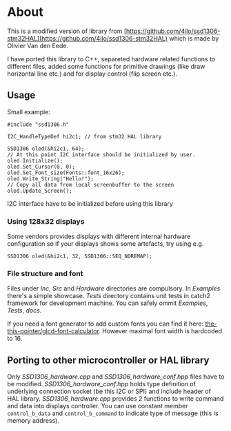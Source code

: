 # About 
This is a modified version of library from [https://github.com/4ilo/ssd1306-stm32HAL](https://github.com/4ilo/ssd1306-stm32HAL) which is made by Olivier Van den Eede.

I have ported this library to C++, separeted hardware related functions to different files, added some functions for primitive drawings (like draw horizontal line etc.) 
and for display control (flip screen etc.). 

## Usage

Small example:

```
#include "ssd1306.h"

I2C_HandleTypeDef hi2c1; // from stm32 HAL library

SSD1306 oled(&hi2c1, 64);
// At this point I2C interface should be initialized by user.
oled.Initialize();
oled.Set_Cursor(0, 0);
oled.Set_Font_size(Fonts::font_16x26);
oled.Write_String("Hello!");
// Copy all data from local screenbuffer to the screen
oled.Update_Screen();
```
I2C interface have to be initialized before using this library

### Using 128x32 displays

Some vendors provides displays with different internal hardware configuration so if your displays shows some artefacts, try using e.g.
```
SSD1306 oled(&hi2c1, 32, SSD1306::SEQ_NOREMAP);
```
### File structure and font

Files under *Inc*, *Src* and *Hardware* directories are compulsory. In *Examples* there's a simple showcase. *Tests* directory contains unit tests in catch2 framework for development machine. 
You can safely ommit *Examples*, *Tests*, *docs*.

If you need a font generator to add custom fonts you can find it here: [the-this-pointer/glcd-font-calculator](https://github.com/the-this-pointer/glcd-font-calculator).
However maximal font width is hardcoded to 16.

## Porting to other microcontroller or HAL library

Only *SSD1306_hardware.cpp* and *SSD1306_hardware_conf.hpp* files have to be modified. 
*SSD1306_hardware_conf.hpp* holds type definition of underlying connection socket (be this I2C or SPI) and include header of HAL library.
*SSD1306_hardware.cpp* provides 2 functions to write command and data into displays controller. You can use constant member `control_b_data` and
`control_b_command` to indicate type of message (this is memory address). 

